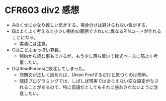 # CFR603 div2 感想

- Aのくせにかなり難しい気がする。場合分けは避けられない気がする。
- Bはよくよく考えると小さい制約の範囲できれいに異なるPINコードが作れることになる。
  - 実装には注意。
- Cはこどふぉっぽい算数。
  - 制約から読む事もできるが、もう少し落ち着いて数式ベースに筋よく考察したい。
- DはReadForcesに敗北してしまった。
  - 問題文が正しく読めれば、Union Findするだけと気づくのは簡単。
  - 競技プログラミングでは、しばしば現実ではありえない変な設定がなされることがあるので、特に英語だとしてもそれに惑わされないように注意したい。

